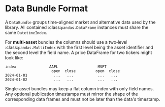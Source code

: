 # Data Bundle Format

A `DataBundle` groups time-aligned market and alternative data used by the
library.  All contained :class:`pandas.DataFrame` instances must share the same
`DatetimeIndex`.

For **multi‑asset** bundles the columns should use a two‑level
:class:`pandas.MultiIndex` with the first level being the asset identifier and
the second level the field name.  A price DataFrame for two tickers might look
like:

```
index               AAPL                  MSFT
                     open  close         open  close
2024‑01‑01            ...   ...           ...   ...
2024‑01‑02            ...   ...           ...   ...
```

Single‑asset bundles may keep a flat column index with only field names.  Any
optional publication timestamps must mirror the shape of the corresponding data
frames and must not be later than the data's timestamp.
